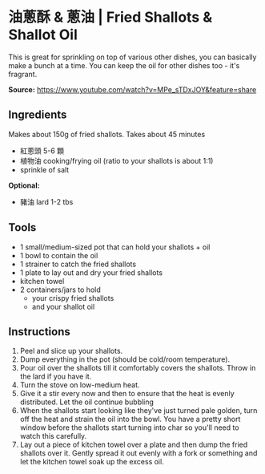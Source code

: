 # 油蔥酥 & 蔥油 | Fried Shallots & Shallot Oil

This is great for sprinkling on top of various other dishes, you can basically make a bunch at a time.
You can keep the oil for other dishes too - it's fragrant. 

**Source:** https://www.youtube.com/watch?v=MPe_sTDxJOY&feature=share

## Ingredients

Makes about 150g of fried shallots. 
Takes about 45 minutes

- 紅蔥頭 5-6 顆
- 植物油 cooking/frying oil (ratio to your shallots is about 1:1)
- sprinkle of salt

**Optional:**
- 豬油 lard 1-2 tbs 

## Tools

- 1 small/medium-sized pot that can hold your shallots + oil
- 1 bowl to contain the oil
- 1 strainer to catch the fried shallots
- 1 plate to lay out and dry your fried shallots
- kitchen towel
- 2 containers/jars to hold 
  - your crispy fried shallots
  - and your shallot oil

## Instructions

1. Peel and slice up your shallots.
2. Dump everything in the pot (should be cold/room temperature). 
3. Pour oil over the shallots till it comfortably covers the shallots. Throw in the lard if you have it.
4. Turn the stove on low-medium heat.
5. Give it a stir every now and then to ensure that the heat is evenly distributed. Let the oil continue bubbling
6. When the shallots start looking like they've just turned pale golden, turn off the heat and strain the oil into the bowl. You have a pretty short window before the shallots start turning into char so you'll need to watch this carefully. 
7. Lay out a piece of kitchen towel over a plate and then dump the fried shallots over it. Gently spread it out evenly with a fork or something and let the kitchen towel soak up the excess oil.


